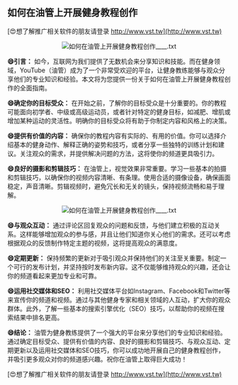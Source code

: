## **如何在油管上开展健身教程创作**

[😍想了解推广相关软件的朋友请登录 http://www.vst.tw](http://www.vst.tw)

 <center><img src="https://vst.tw/MP4/tuiguang/png/3.png" alt="如何在油管上开展健身教程创作____.txt"></center>

**😄引言：**
如今，互联网为我们提供了无数机会来分享知识和技能。而在健身领域，YouTube（油管）成为了一个非常受欢迎的平台，让健身教练能够与观众分享他们的专业知识和经验。本文将为您提供一份关于如何在油管上开展健身教程创作的全面指南。

**😄确定你的目标受众：**
在开始之前，了解你的目标受众是十分重要的。你的教程可能面向初学者、中级或高级运动员，或者针对特定的健身目标，如减肥、增肌或增加某种运动的灵活性。明确你的目标受众将有助于你制定内容和风格上的决策。

**😄提供有价值的内容：**
确保你的教程内容有实际的、有用的价值。你可以选择介绍基本的健身动作、解释正确的姿势和技巧，或者分享一些独特的训练计划和建议。关注观众的需求，并提供解决问题的方法，这将使你的频道更具吸引力。

**😄良好的摄影和剪辑技巧：**
在油管上，视觉效果非常重要。学习一些基本的拍摄和剪辑技巧，以确保你的视频内容清晰、有条理。使用合适的摄像设备，确保画面稳定，声音清晰。剪辑视频时，避免冗长和无关的镜头，保持视频流畅和易于理解。

 <center><img src="https://vst.tw/MP4/tuiguang/png/0.png" alt="如何在油管上开展健身教程创作____.txt"></center>

**😄与观众互动：**
通过评论区回复观众的问题和反馈，与他们建立积极的互动关系。这样能够增加观众的参与感，并且让他们知道你关心他们的需求。还可以考虑根据观众的反馈制作特定主题的视频，这将提高观众的满意度。

**😄定期更新：**
保持频繁的更新对于吸引观众并保持他们的关注至关重要。制定一个可行的发布计划，并坚持按时发布新内容。这不仅能够维持观众的兴趣，还会让你的频道看起来更加专业和可靠。

**😄运用社交媒体和SEO：**
利用社交媒体平台如Instagram、Facebook和Twitter等来宣传你的频道和视频。通过与其他健身专家和相关领域的人互动，扩大你的观众群体。此外，了解一些基本的搜索引擎优化（SEO）技巧，以帮助你的视频在搜索结果中排名更高。

**😄结论：**
油管为健身教练提供了一个强大的平台来分享他们的专业知识和经验。通过确定目标受众、提供有价值的内容、良好的摄影和剪辑技巧、与观众互动、定期更新以及运用社交媒体和SEO技巧，你可以成功地开展自己的健身教程创作，并吸引更多观众对你的频道感兴趣。祝你在油管上取得巨大成功！

[😍想了解推广相关软件的朋友请登录 http://www.vst.tw](http://www.vst.tw)



